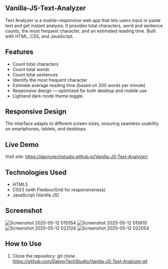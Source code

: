 ## Vanilla-JS-Text-Analyzer
Text Analyzer is a mobile-responsive web app that lets users input or paste text and get instant analysis. It provides total characters, word and sentence counts, the most frequent character, and an estimated reading time. Built with HTML, CSS, and JavaScript.

##  Features
-  Count total characters
-  Count total words
-  Count total sentences
-  Identify the most frequent character
-  Estimate average reading time (based on 200 words per minute)
-  Responsive design — optimized for both desktop and mobile use
-  Lightand dark mode theme toggle.

##  Responsive Design

The interface adapts to different screen sizes, ensuring seamless usability on smartphones, tablets, and desktops.

##  Live Demo

Visit site: https://dannytechstudio.github.io/Vanilla-JS-Text-Analyzer/

## Technologies Used

- HTML5
- CSS3 (with Flexbox/Grid for responsiveness)
- JavaScript (Vanilla JS)

##  Screenshot
![Screenshot 2025-05-12 015554](https://github.com/user-attachments/assets/c089566c-a9cd-458c-b01d-d6829f0ac2ef)
![Screenshot 2025-05-12 015610](https://github.com/user-attachments/assets/5d97b3eb-2374-436f-9bfa-0cc4c4edbd00)
![Screenshot 2025-05-12 022124](https://github.com/user-attachments/assets/05ccf453-a8bf-4cc3-bc8e-276a077f0fc2)
![Screenshot 2025-05-12 022054](https://github.com/user-attachments/assets/8cbdae1a-06d3-4378-b05b-4291376f2366)


##  How to Use

1. Clone the repository:
   git clone https://github.com/DannyTechStudio/Vanilla-JS-Text-Analyzer.git

